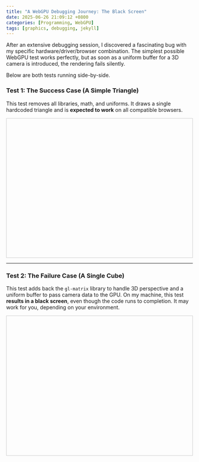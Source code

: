 ```yaml
---
title: "A WebGPU Debugging Journey: The Black Screen"
date: 2025-06-26 21:09:12 +0800
categories: [Programming, WebGPU]
tags: [graphics, debugging, jekyll]
---
```


After an extensive debugging session, I discovered a fascinating bug with my specific hardware/driver/browser combination. The simplest possible WebGPU test works perfectly, but as soon as a uniform buffer for a 3D camera is introduced, the rendering fails silently.

Below are both tests running side-by-side.

### Test 1: The Success Case (A Simple Triangle)

This test removes all libraries, math, and uniforms. It draws a single hardcoded triangle and is **expected to work** on all compatible browsers.

<canvas id="webgpu-canvas-success"
        width="800"
        height="600"
        style="border: 1px solid #ccc; display: block; margin: auto;">
</canvas>
<p id="status-text-success" style="text-align: center; font-style: italic;"></p>

---

### Test 2: The Failure Case (A Single Cube)

This test adds back the `gl-matrix` library to handle 3D perspective and a uniform buffer to pass camera data to the GPU. On my machine, this test **results in a black screen**, even though the code runs to completion. It may work for you, depending on your environment.

<canvas id="webgpu-canvas-fail"
        width="800"
        height="600"
        style="border: 1px solid #ccc; display: block; margin: auto;">
</canvas>
<p id="status-text-fail" style="text-align: center; font-style: italic;"></p>

<!-- Load libraries and the main script once for the whole page -->
<script src="{{ '/assets/js/libs/gl-matrix-min.js' | relative_url }}"></script>
<script src="{{ '/assets/js/webgpu-demos/gpu-stress-test/main.js' | relative_url }}"></script>

<!-- Run both initialization functions -->
<script>
  document.addEventListener('DOMContentLoaded', (event) => {
    if (window.runSuccessTest) {
      window.runSuccessTest('webgpu-canvas-success', 'status-text-success');
    }
    if (window.runFailureTest) {
      window.runFailureTest('webgpu-canvas-fail', 'status-text-fail');
    }
  });
</script>